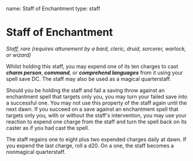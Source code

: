 name: Staff of Enchantment
type: staff

# Staff of Enchantment
_Staff, rare (requires attunement by a bard, cleric, druid, sorcerer, warlock, or wizard)_ 

Whilst holding this staff, you may expend one of its ten charges to cast **_charm person_**, **_command_**, or **_comprehend languages_** from it using your spell save DC. The staff may also be used as a magical quarterstaff.

Should you be holding the staff and fail a saving throw against an enchantment spell that targets only you, you may turn your failed save into a successful one. You may not use this property of the staff again until the next dawn. If you succeed on a save against an enchantment spell that targets only you, with or without the staff's intervention, you may use your reaction to expend one charge from the staff and turn the spell back on its caster as if you had cast the spell.

The staff regains one to eight plus two expended charges daily at dawn. If you expend the last charge, roll a d20. On a one, the staff becomes a nonmagical quarterstaff. 
